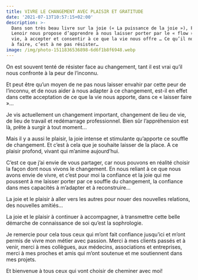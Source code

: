 ```yaml
---
title: VIVRE LE CHANGEMENT AVEC PLAISIR ET GRATITUDE
date: '2021-07-13T10:57:15+02:00'
description: >-
  Dans son très beau livre sur la joie (« La puissance de la joie »), Frédéric
  Lenoir nous propose d’apprendre à nous laisser porter par le « flow » de la
  vie, à accepter et consentir à ce que la vie nous offre … Ce qu’il nous invite
  à faire, c’est à ne pas résister…
image: /img/photo-1511836536898-6d6f1b8f6948.webp
---
```

On est souvent tenté de résister face au changement, tant il est vrai qu’il nous confronte à la peur de l’inconnu.

Et peut être qu’un moyen de ne pas nous laisser envahir par cette peur de l’inconnu, et de nous aider à nous adapter à ce changement, est-il en effet dans cette acceptation de ce que la vie nous apporte, dans ce « laisser faire »…

Je vis actuellement un changement important, changement de lieu de vie, de lieu de travail et redémarrage professionnel. Bien sûr l’appréhension est là, prête à surgir à tout moment...

Mais il y a aussi le plaisir, la joie intense et stimulante qu’apporte ce souffle de changement. Et c’est à cela que je souhaite laisser de la place. A ce plaisir profond, vivant qui m’anime aujourd’hui.

C’est ce que j’ai envie de vous partager, car nous pouvons en réalité choisir la façon dont nous vivons le changement. En nous reliant à ce que nous avons envie de vivre, et c’est pour moi la confiance et la joie qui me poussent à me laisser porter par ce souffle du changement, la confiance dans mes capacités à m’adapter et à reconstruire…

La joie et le plaisir à aller vers les autres pour nouer des nouvelles relations, des nouvelles amitiés…

La joie et le plaisir à continuer à accompagner, à transmettre cette belle démarche de connaissance de soi qu’est la sophrologie.

Je remercie pour cela tous ceux qui m’ont fait confiance jusqu’ici et m’ont permis de vivre mon métier avec passion. Merci à mes clients passés et à venir, merci à mes collègues, aux médecins, associations et entreprises, merci à mes proches et amis qui m’ont soutenue et me soutiennent dans mes projets. 

Et bienvenue à tous ceux qui vont choisir de cheminer avec moi!

